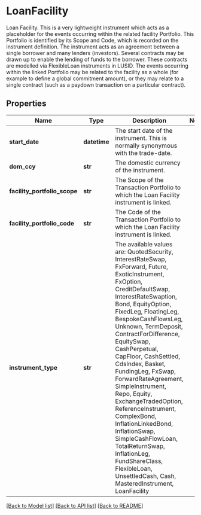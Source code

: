 # LoanFacility

Loan Facility. This is a very lightweight instrument which acts as a placeholder for the events occurring within  the related facility Portfolio. This Portfolio is identified by its Scope and Code, which is recorded on the  instrument definition. The instrument acts as an agreement between a single borrower and many lenders (investors).  Several contracts may be drawn up to enable the lending of funds to the borrower. These contracts are modelled via  FlexibleLoan instruments in LUSID. The events occurring within the linked Portfolio may be related  to the facility as a whole (for example to define a global commitment amount), or they may relate to a single  contract (such as a paydown transaction on a particular contract).

## Properties
Name | Type | Description | Notes
------------ | ------------- | ------------- | -------------
**start_date** | **datetime** | The start date of the instrument. This is normally synonymous with the trade-date. | 
**dom_ccy** | **str** | The domestic currency of the instrument. | 
**facility_portfolio_scope** | **str** | The Scope of the Transaction Portfolio to which the Loan Facility instrument is linked. | 
**facility_portfolio_code** | **str** | The Code of the Transaction Portfolio to which the Loan Facility instrument is linked. | 
**instrument_type** | **str** | The available values are: QuotedSecurity, InterestRateSwap, FxForward, Future, ExoticInstrument, FxOption, CreditDefaultSwap, InterestRateSwaption, Bond, EquityOption, FixedLeg, FloatingLeg, BespokeCashFlowsLeg, Unknown, TermDeposit, ContractForDifference, EquitySwap, CashPerpetual, CapFloor, CashSettled, CdsIndex, Basket, FundingLeg, FxSwap, ForwardRateAgreement, SimpleInstrument, Repo, Equity, ExchangeTradedOption, ReferenceInstrument, ComplexBond, InflationLinkedBond, InflationSwap, SimpleCashFlowLoan, TotalReturnSwap, InflationLeg, FundShareClass, FlexibleLoan, UnsettledCash, Cash, MasteredInstrument, LoanFacility | 

[[Back to Model list]](../README.md#documentation-for-models) [[Back to API list]](../README.md#documentation-for-api-endpoints) [[Back to README]](../README.md)


